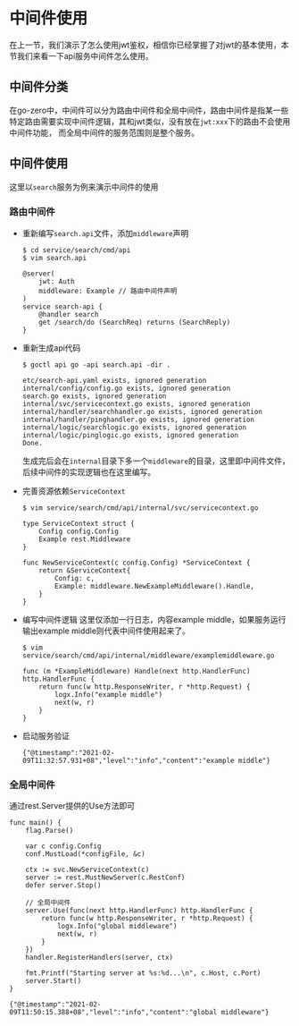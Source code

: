 # 中间件使用
在上一节，我们演示了怎么使用jwt鉴权，相信你已经掌握了对jwt的基本使用，本节我们来看一下api服务中间件怎么使用。

## 中间件分类
在go-zero中，中间件可以分为路由中间件和全局中间件，路由中间件是指某一些特定路由需要实现中间件逻辑，其和jwt类似，没有放在`jwt:xxx`下的路由不会使用中间件功能，
而全局中间件的服务范围则是整个服务。

## 中间件使用
这里以`search`服务为例来演示中间件的使用

### 路由中间件
* 重新编写`search.api`文件，添加`middleware`声明
    ``` shell
    $ cd service/search/cmd/api
    $ vim search.api
    ```
    ``` text
    @server(
        jwt: Auth
        middleware: Example // 路由中间件声明
    )
    service search-api {
        @handler search
        get /search/do (SearchReq) returns (SearchReply)
    }
    ```
* 重新生成api代码
    ``` shell
    $ goctl api go -api search.api -dir . 
    ```
    ``` text
    etc/search-api.yaml exists, ignored generation
    internal/config/config.go exists, ignored generation
    search.go exists, ignored generation
    internal/svc/servicecontext.go exists, ignored generation
    internal/handler/searchhandler.go exists, ignored generation
    internal/handler/pinghandler.go exists, ignored generation
    internal/logic/searchlogic.go exists, ignored generation
    internal/logic/pinglogic.go exists, ignored generation
    Done.
    ```
    生成完后会在`internal`目录下多一个`middleware`的目录，这里即中间件文件，后续中间件的实现逻辑也在这里编写。
*  完善资源依赖`ServiceContext`
    ``` shell
    $ vim service/search/cmd/api/internal/svc/servicecontext.go
    ```
    ```golang
    type ServiceContext struct {
        Config config.Config
        Example rest.Middleware
    }

    func NewServiceContext(c config.Config) *ServiceContext {
        return &ServiceContext{
            Config: c,
            Example: middleware.NewExampleMiddleware().Handle,
        }
    }
    ```
* 编写中间件逻辑
    这里仅添加一行日志，内容example middle，如果服务运行输出example middle则代表中间件使用起来了。
  
    ```shell
    $ vim service/search/cmd/api/internal/middleware/examplemiddleware.go
    ```
    ```golang
    func (m *ExampleMiddleware) Handle(next http.HandlerFunc) http.HandlerFunc {
        return func(w http.ResponseWriter, r *http.Request) {
            logx.Info("example middle")
            next(w, r)
        }
    }
    ```
* 启动服务验证
    ``` text
    {"@timestamp":"2021-02-09T11:32:57.931+08","level":"info","content":"example middle"}
    ```

### 全局中间件
通过rest.Server提供的Use方法即可
```golang
func main() {
	flag.Parse()

	var c config.Config
	conf.MustLoad(*configFile, &c)

	ctx := svc.NewServiceContext(c)
	server := rest.MustNewServer(c.RestConf)
	defer server.Stop()

    // 全局中间件
	server.Use(func(next http.HandlerFunc) http.HandlerFunc {
		return func(w http.ResponseWriter, r *http.Request) {
			logx.Info("global middleware")
			next(w, r)
		}
	})
	handler.RegisterHandlers(server, ctx)

	fmt.Printf("Starting server at %s:%d...\n", c.Host, c.Port)
	server.Start()
}
```
```text
{"@timestamp":"2021-02-09T11:50:15.388+08","level":"info","content":"global middleware"}
```